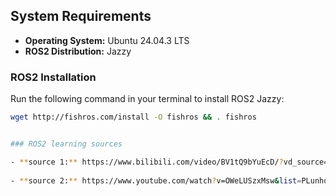 ## System Requirements

- **Operating System:** Ubuntu 24.04.3 LTS  
- **ROS2 Distribution:** Jazzy  

### ROS2 Installation

Run the following command in your terminal to install ROS2 Jazzy:

```bash
wget http://fishros.com/install -O fishros && . fishros


### ROS2 learning sources

- **source 1:** https://www.bilibili.com/video/BV1tQ9bYuEcD/?vd_source=30c039d8703c4990cf4cba7394ce4009&spm_id_from=333.788.player.switch&p=14
 
- **source 2:** https://www.youtube.com/watch?v=OWeLUSzxMsw&list=PLunhqkrRNRhYAffV8JDiFOatQXuU-NnxT&index=2
